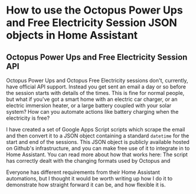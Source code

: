 # How to use the Octopus Power Ups and Free Electricity Session JSON objects in Home Assistant

## Octopus Power Ups and Free Electricity Session API

Octopus Power Ups and Octopus Free Electricity sessions don't, currently, have official API support.  Instead you get sent an email a day or so before the session starts with details of the times.  This is fine for normal people, but what if you've got a smart home with an electric car charger, or an electric immersion heater, or a large battery coupled with your solar system?  How can you automate actions like battery charging when the electricity is free?

I have created a set of Google Apps Script scripts which scrape the email and then convert it to a JSON object containing a standard `datetime` for the start and end of the sessions.  This JSON object is publicly available hosted on Github's infrastructure, and you can make free use of it to integrate in to Home Assistant.  You can read more about how that works here: <add link>
The script has correctly dealt with the changing formats used by Octopus and 

Everyone has different requirements from their Home Assistant automations, but I thought it would be worth writing up how I do it to demonstrate how straight forward it can be, and how flexible it is.

